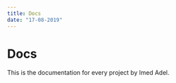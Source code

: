 ```yaml
---
title: Docs
date: "17-08-2019"
---
```


# Docs

This is the documentation for every project by Imed Adel.
